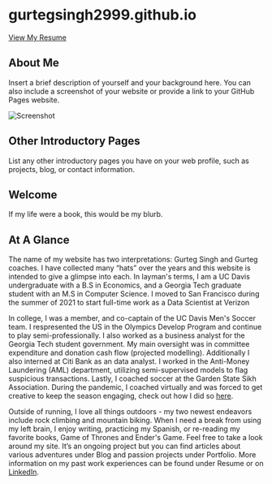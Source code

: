 # gurtegsingh2999.github.io

[View My Resume](resume.html)

## About Me

Insert a brief description of yourself and your background here. You can also include a screenshot of your website or provide a link to your GitHub Pages website.

![Screenshot](screenshot.png)

## Other Introductory Pages

List any other introductory pages you have on your web profile, such as projects, blog, or contact information.

## Welcome

If my life were a book, this would be my blurb.

## At A Glance

The name of my website has two interpretations: Gurteg Singh and Gurteg coaches. I have collected many “hats” over the years and this website is intended to give a glimpse into each. In layman's terms, I am a UC Davis undergraduate with a B.S in Economics, and a Georgia Tech graduate student with an M.S in Computer Science. I moved to San Francisco during the summer of 2021 to start full-time work as a Data Scientist at Verizon

In college, I was a member, and co-captain of the UC Davis Men's Soccer team. I respresented the US in the Olympics Develop Program and continue to play semi-professionally. I also worked as a business analyst for the Georgia Tech student government. My main oversight was in committee expenditure and donation cash flow (projected modelling). Additionally I also interned at Citi Bank as an data analyst. I worked in the Anti-Money Laundering (AML) department, utilizing semi-supervised models to flag suspicious transactions. Lastly, I coached soccer at the Garden State Sikh Association. During the pandemic, I coached virtually and was forced to get creative to keep the season engaging, check out how I did so [here](link-to-coaching-page).

Outside of running, I love all things outdoors - my two newest endeavors include rock climbing and mountain biking. When I need a break from using my left brain, I enjoy writing, practicing my Spanish, or re-reading my favorite books, Game of Thrones and Ender's Game. Feel free to take a look around my site. It’s an ongoing project but you can find articles about various adventures under Blog and passion projects under Portfolio. More information on my past work experiences can be found under Resume or on [LinkedIn](linkedin.com/in/gurtegsingh1999).
